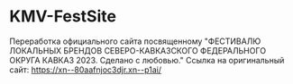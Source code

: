 # KMV-FestSite
Переработка официального сайта посвященному "ФЕСТИВАЛЮ ЛОКАЛЬНЫХ БРЕНДОВ СЕВЕРО-КАВКАЗСКОГО ФЕДЕРАЛЬНОГО ОКРУГА КАВКАЗ 2023. Сделано с любовью."
Ссылка на оригинальный сайт: https://xn--80aafnjoc3djr.xn--p1ai/
